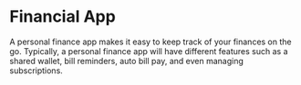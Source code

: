 # Financial App
A personal finance app makes it easy to keep track of your finances on the go. Typically, a personal finance app will have different features such as a shared wallet, bill reminders, auto bill pay, and even managing subscriptions.  

